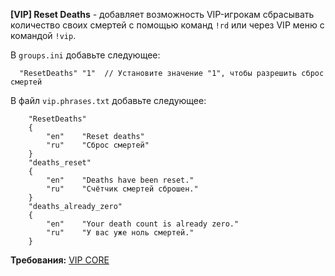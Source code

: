 **[VIP] Reset Deaths** - добавляет возможность VIP-игрокам сбрасывать количество своих смертей с помощью команд `!rd` или через VIP меню с командой `!vip`.

В `groups.ini` добавьте следующее:
```
  "ResetDeaths" "1"  // Установите значение "1", чтобы разрешить сброс смертей
```

В файл `vip.phrases.txt` добавьте следующее:
```
	"ResetDeaths"
	{
		"en"    "Reset deaths"
		"ru"    "Сброс смертей"
	}
	"deaths_reset"
	{
		"en"    "Deaths have been reset."
		"ru"    "Счётчик смертей сброшен."
	}
	"deaths_already_zero"
	{
		"en"    "Your death count is already zero."
		"ru"    "У вас уже ноль смертей."
	}
```

**Требования:**
[VIP CORE](https://csdevs.net/resources/vip-core.511/)
